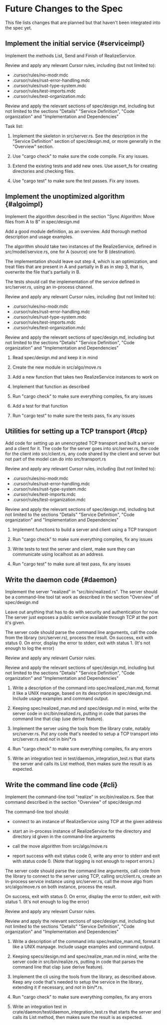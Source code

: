 # Future Changes to the Spec

This file lists changes that are planned but that haven't been
integrated into the spec yet.

## Implement the initial service {#serviceimpl}

Implement the methods List, Send and Finish of RealizeService.

Review and apply any relevant Cursor rules, including (but not limited
to):
 - .cursor/rules/no-modr.mdc
 - .cursor/rules/rust-error-handling.mdc
 - .cursor/rules/rust-type-system.mdc
 - .cursor/rules/test-imports.mdc
 - .cursor/rules/test-organization.mdc

Review and apply the relevant sections of spec/design.md, including
but not limited to the sections "Details" "Service Definition", "Code
organization" and "Implementation and Dependencies"

Task list:

1. Implement the skeleton in src/server.rs. See the description in the
   "Service Definition" section of spec/design.md, or more generally
   in the "Overview" section.

2. Use "cargo check" to make sure the code compile. Fix any issues.

4. Extend the existing tests and add new ones. Use assert_fs for
   creating directories and checking files.

5. Use "cargo test" to make sure the test passes. Fix any issues.

## Implement the unoptimized algorithm {#algoimpl}

Implement the algorithm described in the section "Sync Algorithm: Move
files from A to B" in spec/design.md

Add a good module definition, as an overview. Add thorough method
description and usage examples.

The algorithm should take two instances of the RealizeService, defined
in src/model/service.rs, one for A (source) one for B (destination).

The implementation should leave out step 4, which is an optimization,
and treat files that are present in A and partially in B as in step 3,
that is, overwrite the file that's partially in B.

The tests should call the implementation of the service defined in
src/server.rs, using an in-process channel.

Review and apply any relevant Cursor rules, including (but not limited
to):
 - .cursor/rules/no-modr.mdc
 - .cursor/rules/rust-error-handling.mdc
 - .cursor/rules/rust-type-system.mdc
 - .cursor/rules/test-imports.mdc
 - .cursor/rules/test-organization.mdc

Review and apply the relevant sections of spec/design.md, including but not limited to the sections "Details" "Service Definition", "Code organization" and "Implementation and Dependencies"

1. Read spec/design.md and keep it in mind

2. Create the new module in src/algo/move.rs

3. Add a new function that takes two RealizeService instances to work
   on

4. Implement that function as described

5. Run "cargo check" to make sure everything compiles, fix any issues

6. Add a test for that function

7. Run "cargo test" to make sure the tests pass, fix any issues

## Utilities for setting up a TCP transport {#tcp}

Add code for setting up an unencrypted TCP transport and built a
server and a client for it. The code for the server goes into
src/server.rs, the code for the client into src/client.rs, any code
shared by the client and server but not part of the model can do into
src/transport.rs

Review and apply any relevant Cursor rules, including (but not limited
to):
 - .cursor/rules/no-modr.mdc
 - .cursor/rules/rust-error-handling.mdc
 - .cursor/rules/rust-type-system.mdc
 - .cursor/rules/test-imports.mdc
 - .cursor/rules/test-organization.mdc

Review and apply the relevant sections of spec/design.md, including
but not limited to the sections "Details" "Service Definition", "Code
organization" and "Implementation and Dependencies"

1. Implement functions to build a server and client using a TCP
   transport

2. Run "cargo check" to make sure everything compiles, fix any issues

3. Write tests to test the server and client, make sure they can
   communicate using localhost as an address.

4. Run "cargo test" to make sure all test pass, fix any issues

## Write the daemon code {#daemon}

Implement the server "realized" in "src/bin/realized.rs". The server
should be a command-line tool tat work as described in the section
"Overview" of spec/design.md

Leave out anything that has to do with security and authentication for
now. The server just exposes a public service available through TCP at
the port it's given.

The server code should parse the command line arguments, call the code
from the library (src/server.rs), process the result. On success, exit
with status 0. On error, display the error to stderr, exit with
status 1. (It's not enough to log the error)

Review and apply any relevant Cursor rules.

Review and apply the relevant sections of spec/design.md, including
but not limited to the sections "Details" "Service Definition", "Code
organization" and "Implementation and Dependencies"

1. Write a description of the command into spec/realized_man.md,
   format it like a UNIX manpage, based on its description in
   spec/design.md. Include usage examples and command output.

2. Keeping spec/realized_man.md and spec/design.md in mind, write the
   server code in src/bin/realized.rs, putting in code that parses the
   command line that clap (use derive feature).

2. Implement the server using the tools from the library crate,
   notably src/server.rs. Put any code that's needed to setup
   a TCP transport into src/server.rs and *not* in bin/*.rs

3. Run "cargo check" to make sure everything compiles, fix any errors

4. Write an integration test in
   test/daemon_integration_test.rs that starts the
   server and calls its List method, then makes sure the result is
   as expected.

## Write the command line code {#cli}

Implement the command-line tool "realize" in src/bin/realize.rs. See
that command described in the section "Overview" of spec/design.md


The command-line tool should:

- connect to an instance of RealizeService using TCP at the given address

- start an in-process instance of RealizeService for the directory and
  directory id given in the command-line arguments

- call the move algorithm from src/algo/move.rs

- report success with exit status code 0, write any error to stderr
  and exit with status code 0. (Note that logging is not enough to
  report errors.)

The server code should parse the command line arguments, call code
from the library to connect to the server using TCP, calling
src/client.rs, create an in-process service instance using
src/server.rs, call the move algo from src/algo/move.rs on both
instance, process the result.

On success, exit with status 0. On error, display the error to stderr,
exit with status 1. (It's not enough to log the error)

Review and apply any relevant Cursor rules.

Review and apply the relevant sections of spec/design.md, including
but not limited to the sections "Details" "Service Definition", "Code
organization" and "Implementation and Dependencies"


1. Write a description of the command into spec/realize_man.md,
   format it like a UNIX manpage. Include usage examples and command
   output.

2. Keeping specs/design.md and spec/realize_man.md in mind, write the
   server code in src/bin/realize.rs, putting in code that
   parses the command line that clap (use derive feature).

3. Implement the cli using the tools from the library, as described
   above. Keep any code that's needed to setup the service in
   the library, extending it if necessary, and *not* in bin/*.rs.

4. Run "cargo check" to make sure everything compiles, fix any errors

5. Write an integration test in
   crate/daemon/test/daemon_integration_test.rs that starts the
   server and calls its List method, then makes sure the result is
   as expected.
